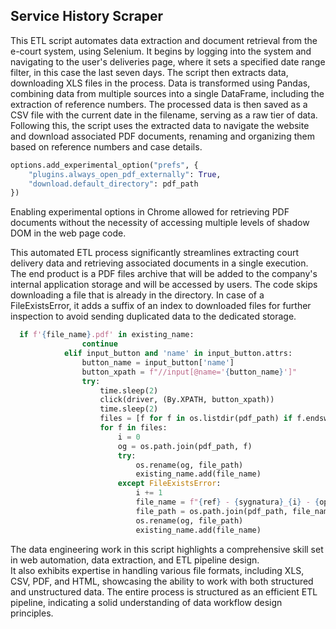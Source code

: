 ## Service History Scraper

This ETL script automates data extraction and document retrieval from the e-court system, using Selenium. It begins by logging into the system and navigating to the user's deliveries page, where it sets a specified date range filter, in this case the last seven days. The script then extracts data, downloading XLS files in the process. Data is transformed using Pandas, combining data from multiple sources into a single DataFrame, including the extraction of reference numbers. The processed data is then saved as a CSV file with the current date in the filename, serving as a raw tier of data. Following this, the script uses the extracted data to navigate the website and download associated PDF documents, renaming and organizing them based on reference numbers and case details.
```python
options.add_experimental_option("prefs", {
    "plugins.always_open_pdf_externally": True,
    "download.default_directory": pdf_path
})
```
Enabling experimental options in Chrome allowed for retrieving PDF documents without the necessity of accessing multiple levels of shadow DOM in the web page code.

This automated ETL process significantly streamlines extracting court delivery data and retrieving associated documents in a single execution. The end product is a PDF files archive that will be added to the company's internal application storage and will be accessed by users. The code skips downloading a file that is already in the directory. In case of a FileExistsError, it adds a suffix of an index to downloaded files for further inspection to avoid sending duplicated data to the dedicated storage.
```python
  if f'{file_name}.pdf' in existing_name:
                continue        
            elif input_button and 'name' in input_button.attrs:
                button_name = input_button['name']
                button_xpath = f"//input[@name='{button_name}']"
                try:
                    time.sleep(2)
                    click(driver, (By.XPATH, button_xpath))
                    time.sleep(2)
                    files = [f for f in os.listdir(pdf_path) if f.endswith('.pdf') and f.startswith('plik')]
                    for f in files:
                        i = 0
                        og = os.path.join(pdf_path, f)
                        try:
                            os.rename(og, file_path)
                            existing_name.add(file_name)
                        except FileExistsError:
                            i += 1
                            file_name = f"{ref} - {sygnatura}_{i} - {opis}.pdf"
                            file_path = os.path.join(pdf_path, file_name)
                            os.rename(og, file_path)
                            existing_name.add(file_name)
```
The data engineering work in this script highlights a comprehensive skill set in web automation, data extraction, and ETL pipeline design.<br> It also exhibits expertise in handling various file formats, including XLS, CSV, PDF, and HTML, showcasing the ability to work with both structured and unstructured data. The entire process is structured as an efficient ETL pipeline, indicating a solid understanding of data workflow design principles.
